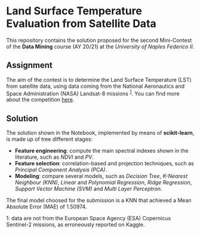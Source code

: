 # Land Surface Temperature Evaluation from Satellite Data
This repository contains the solution proposed for the second Mini-Contest of the **Data Mining** course (AY 20/21) at the *University of Naples Federico II*.

## Assignment
The aim of the contest is to determine the Land Surface Temperature (LST) from satellite data, using data coming from the National Aeronautics and Space Administration (NASA) Landsat-8 missions <sup>[1](#footnote1)</sup>. You can find more about the competition [here](https://www.kaggle.com/c/unina-data-mining-2021-minicontest-n2/overview).

## Solution
The solution shown in the Notebook, implemented by means of **scikit-learn**, is made up of tree different stages:
- **Feature engineering**: compute the main spectral indexes shown in the literature, such as *NDVI* and *PV*.
- **Feature selection**: correlation-based and projection techniques, such as *Principal Component Analysis (PCA)*.
- **Modeling**: compare several models, such as *Decision Tree*, *K-Nearest Neighbour (KNN)*, *Linear* and *Polynomial Regression*, *Ridge Regression*, *Support Vector Machine (SVM)* and *Multi Layer Perceptron*.

The final model choosed for the submission is a KNN that achieved a Mean Absolute Error (MAE) of 1.50974.



<a name="footnote1">1</a>: data are not from the European Space Agency (ESA) Copernicus Sentinel-2 missions, as erroneously reported on Kaggle.
